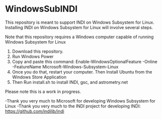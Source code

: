 # WindowsSubINDI

This repository is meant to support INDI on Windows Subsystem for Linux.  Installing INDI on Windows Subsystem for Linux will involve several steps.

Note that this repository requires a Windows computer capable of running Windows Subsystem for Linux

1. Download this repository.
2. Run Windows Power
3. Copy and paste this command:  Enable-WindowsOptionalFeature -Online -FeatureName Microsoft-Windows-Subsystem-Linux
4. Once you do that, restart your computer.  Then Install Ubuntu from the Windows Store Application
5. Then Run install.sh to install INDI, gsc, and astrometry.net

Please note this is a work in progress.

-Thank you very much to Microsoft for developing Windows Subsystem for Linux
-Thank you very much to the INDI project for developing INDI: https://github.com/indilib/indi